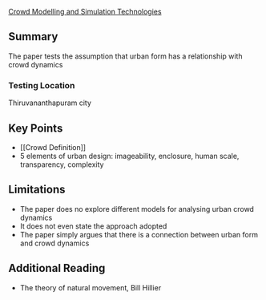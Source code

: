 [Crowd Modelling and Simulation Technologies](https://research.tees.ac.uk/ws/portalfiles/portal/6477586/Accepted_manuscript.pdf)
## Summary

The paper tests the assumption that urban form has a relationship with crowd dynamics
### Testing Location
Thiruvananthapuram city
## Key Points

- [[Crowd Definition]]
- 5 elements of urban design: imageability, enclosure, human scale, transparency, complexity
## Limitations

- The paper does no explore different models for analysing urban crowd dynamics
- It does not even state the approach adopted
- The paper simply argues that there is a connection between urban form and crowd dynamics

## Additional Reading

- The theory of natural movement, Bill Hillier 


